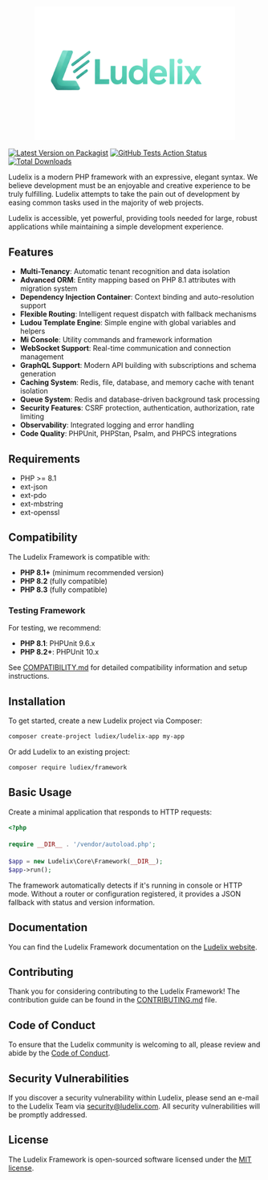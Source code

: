 <p align="center"><img src="logo.png" width="400"></p>


[![Latest Version on Packagist](https://img.shields.io/packagist/v/ludelix/framework.svg?style=flat-square)](https://packagist.org/packages/ludelix/framework)
[![GitHub Tests Action Status](https://img.shields.io/github/actions/workflow/status/veelv/ludelix-framework/tests.yml?branch=main&label=tests&style=flat-square)](https://github.com/veelv/ludelix-framework/actions?query=workflow%3Atests+branch%3Amain)
[![Total Downloads](https://img.shields.io/packagist/dt/ludelix/framework.svg?style=flat-square)](https://packagist.org/packages/ludelix/framework)

Ludelix is a modern PHP framework with an expressive, elegant syntax. We believe development must be an enjoyable and creative experience to be truly fulfilling. Ludelix attempts to take the pain out of development by easing common tasks used in the majority of web projects.

Ludelix is accessible, yet powerful, providing tools needed for large, robust applications while maintaining a simple development experience.

## Features

- **Multi-Tenancy**: Automatic tenant recognition and data isolation
- **Advanced ORM**: Entity mapping based on PHP 8.1 attributes with migration system
- **Dependency Injection Container**: Context binding and auto-resolution support
- **Flexible Routing**: Intelligent request dispatch with fallback mechanisms
- **Ludou Template Engine**: Simple engine with global variables and helpers
- **Mi Console**: Utility commands and framework information
- **WebSocket Support**: Real-time communication and connection management
- **GraphQL Support**: Modern API building with subscriptions and schema generation
- **Caching System**: Redis, file, database, and memory cache with tenant isolation
- **Queue System**: Redis and database-driven background task processing
- **Security Features**: CSRF protection, authentication, authorization, rate limiting
- **Observability**: Integrated logging and error handling
- **Code Quality**: PHPUnit, PHPStan, Psalm, and PHPCS integrations

## Requirements

- PHP >= 8.1
- ext-json
- ext-pdo
- ext-mbstring
- ext-openssl

## Compatibility

The Ludelix Framework is compatible with:

- **PHP 8.1+** (minimum recommended version)
- **PHP 8.2** (fully compatible)
- **PHP 8.3** (fully compatible)

### Testing Framework

For testing, we recommend:

- **PHP 8.1**: PHPUnit 9.6.x
- **PHP 8.2+**: PHPUnit 10.x

See [COMPATIBILITY.md](COMPATIBILITY.md) for detailed compatibility information and setup instructions.

## Installation

To get started, create a new Ludelix project via Composer:

```bash
composer create-project ludiex/ludelix-app my-app
```

Or add Ludelix to an existing project:

```bash
composer require ludiex/framework
```

## Basic Usage

Create a minimal application that responds to HTTP requests:

```php
<?php

require __DIR__ . '/vendor/autoload.php';

$app = new Ludelix\Core\Framework(__DIR__);
$app->run();
```

The framework automatically detects if it's running in console or HTTP mode. Without a router or configuration registered, it provides a JSON fallback with status and version information.

## Documentation

You can find the Ludelix Framework documentation on the [Ludelix website](https://ludelix.com/docs).

## Contributing

Thank you for considering contributing to the Ludelix Framework! The contribution guide can be found in the [CONTRIBUTING.md](CONTRIBUTING.md) file.

## Code of Conduct

To ensure that the Ludelix community is welcoming to all, please review and abide by the [Code of Conduct](CODE_OF_CONDUCT.md).

## Security Vulnerabilities

If you discover a security vulnerability within Ludelix, please send an e-mail to the Ludelix Team via [security@ludelix.com](mailto:security@ludelix.com). All security vulnerabilities will be promptly addressed.

## License

The Ludelix Framework is open-sourced software licensed under the [MIT license](LICENSE).
